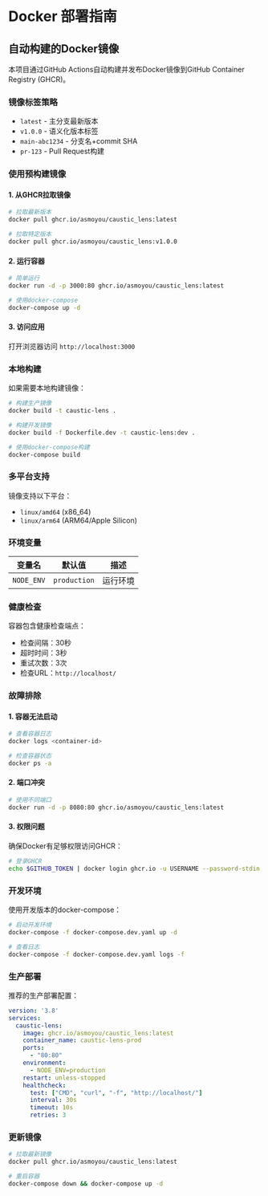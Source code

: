 # Docker 部署指南

## 自动构建的Docker镜像

本项目通过GitHub Actions自动构建并发布Docker镜像到GitHub Container Registry (GHCR)。

### 镜像标签策略

- `latest` - 主分支最新版本
- `v1.0.0` - 语义化版本标签
- `main-abc1234` - 分支名+commit SHA
- `pr-123` - Pull Request构建

### 使用预构建镜像

#### 1. 从GHCR拉取镜像

```bash
# 拉取最新版本
docker pull ghcr.io/asmoyou/caustic_lens:latest

# 拉取特定版本
docker pull ghcr.io/asmoyou/caustic_lens:v1.0.0
```

#### 2. 运行容器

```bash
# 简单运行
docker run -d -p 3000:80 ghcr.io/asmoyou/caustic_lens:latest

# 使用docker-compose
docker-compose up -d
```

#### 3. 访问应用

打开浏览器访问 `http://localhost:3000`

### 本地构建

如果需要本地构建镜像：

```bash
# 构建生产镜像
docker build -t caustic-lens .

# 构建开发镜像
docker build -f Dockerfile.dev -t caustic-lens:dev .

# 使用docker-compose构建
docker-compose build
```

### 多平台支持

镜像支持以下平台：
- `linux/amd64` (x86_64)
- `linux/arm64` (ARM64/Apple Silicon)

### 环境变量

| 变量名 | 默认值 | 描述 |
|--------|--------|------|
| `NODE_ENV` | `production` | 运行环境 |

### 健康检查

容器包含健康检查端点：
- 检查间隔：30秒
- 超时时间：3秒
- 重试次数：3次
- 检查URL：`http://localhost/`

### 故障排除

#### 1. 容器无法启动

```bash
# 查看容器日志
docker logs <container-id>

# 检查容器状态
docker ps -a
```

#### 2. 端口冲突

```bash
# 使用不同端口
docker run -d -p 8080:80 ghcr.io/asmoyou/caustic_lens:latest
```

#### 3. 权限问题

确保Docker有足够权限访问GHCR：

```bash
# 登录GHCR
echo $GITHUB_TOKEN | docker login ghcr.io -u USERNAME --password-stdin
```

### 开发环境

使用开发版本的docker-compose：

```bash
# 启动开发环境
docker-compose -f docker-compose.dev.yaml up -d

# 查看日志
docker-compose -f docker-compose.dev.yaml logs -f
```

### 生产部署

推荐的生产部署配置：

```yaml
version: '3.8'
services:
  caustic-lens:
    image: ghcr.io/asmoyou/caustic_lens:latest
    container_name: caustic-lens-prod
    ports:
      - "80:80"
    environment:
      - NODE_ENV=production
    restart: unless-stopped
    healthcheck:
      test: ["CMD", "curl", "-f", "http://localhost/"]
      interval: 30s
      timeout: 10s
      retries: 3
```

### 更新镜像

```bash
# 拉取最新镜像
docker pull ghcr.io/asmoyou/caustic_lens:latest

# 重启容器
docker-compose down && docker-compose up -d
```